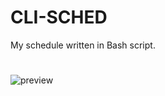 # CLI-SCHED
My schedule written in Bash script.
#
![preview]("https://raw.githubusercontent.com/mkdirlove/CLI-SCHED/main/sched.png")
#
